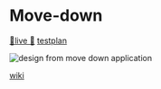 # Move-down
[🚀live 🚀](https://nlvo.github.io/web-design-1920/)
[testplan](https://github.com/nlvo/web-design-1920/wiki/Testplan)

![design from move down application](https://user-images.githubusercontent.com/8554238/79343560-d101ca00-7f2e-11ea-9c11-21a491bd9141.png)

[wiki](https://github.com/nlvo/web-design-1920/wiki/)
